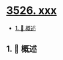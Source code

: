 # [3526. xxx](https://github.com/Tdahuyou/TNotes.leetcode/tree/main/notes/3526.%20xxx)

<!-- region:toc -->

- [1. 📝 概述](#1--概述)

<!-- endregion:toc -->

## 1. 📝 概述
